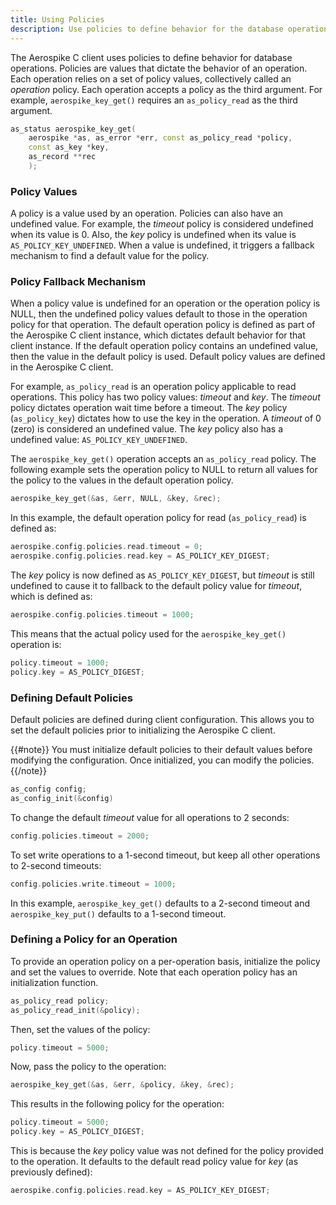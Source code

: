 ```yaml
---
title: Using Policies
description: Use policies to define behavior for the database operations with the Aerospike C client.
---
```


The Aerospike C client uses policies to define behavior for database operations. Policies are values that dictate the behavior of an operation. Each operation relies on a set of policy values, collectively called an _operation_ policy. Each operation accepts a policy as the third argument. For example, `aerospike_key_get()` requires an `as_policy_read` as the third argument.

```cpp
as_status aerospike_key_get(
    aerospike *as, as_error *err, const as_policy_read *policy, 
    const as_key *key, 
    as_record **rec
    );
```

### Policy Values

A policy is a value used by an operation. Policies can also have an undefined value. For example, the _timeout_ policy is considered undefined when its value is 0. Also, the _key_ policy is undefined when its value is `AS_POLICY_KEY_UNDEFINED`. When a value is undefined, it triggers a fallback mechanism to find a default value for the policy. 

### Policy Fallback Mechanism

When a policy value is undefined for an operation or the operation policy is NULL, then the undefined policy values default to those in the operation policy for that operation. The default operation policy is defined as part of the Aerospike C client instance, which dictates default behavior for that client instance. If the default operation policy contains an undefined value, then the value in the default policy is used. Default policy values are defined in the Aerospike C client.

For example, `as_policy_read` is an operation policy applicable to read operations. This policy has two policy values: _timeout_ and _key_. The _timeout_ policy dictates operation wait time before a timeout. The _key_ policy (`as_policy_key`) dictates how to use the key in the operation. A _timeout_ of 0 (zero) is considered an undefined value. The _key_ policy also has a undefined value: `AS_POLICY_KEY_UNDEFINED`. 

The `aerospike_key_get()` operation accepts an `as_policy_read` policy. The following example sets the operation policy to NULL to return all  values for the policy to the values in the default operation policy.

```cpp
aerospike_key_get(&as, &err, NULL, &key, &rec);
```

In this example, the default operation policy for read (`as_policy_read`) is defined 
as:

```cpp
aerospike.config.policies.read.timeout = 0;
aerospike.config.policies.read.key = AS_POLICY_KEY_DIGEST;
```

The _key_ policy is now defined as `AS_POLICY_KEY_DIGEST`, but _timeout_ is still undefined to cause it to fallback to the default policy value for _timeout_, which is defined as:

```cpp
aerospike.config.policies.timeout = 1000;
```

This means that the actual policy used for the `aerospike_key_get()` operation is:

```cpp
policy.timeout = 1000;
policy.key = AS_POLICY_DIGEST;
```

### Defining Default Policies

Default policies are defined during client configuration. This allows you to set the default policies prior to initializing the Aerospike C client. 

{{#note}}
You must initialize default policies to their default values before modifying the configuration. Once initialized, you can modify the policies.
{{/note}}

```cpp
as_config config;
as_config_init(&config)
```

To change the default _timeout_ value for all operations to 2 seconds:

```cpp
config.policies.timeout = 2000;
```

To set write operations to a 1-second timeout, but keep all other operations to 2-second timeouts:

```cpp
config.policies.write.timeout = 1000;
```

In this example, `aerospike_key_get()` defaults to a 2-second timeout and `aerospike_key_put()` defaults to a 1-second timeout.

### Defining a Policy for an Operation

To provide an operation policy on a per-operation basis, initialize the policy and set the values to override. Note that each operation policy has an initialization function.

```cpp
as_policy_read policy;
as_policy_read_init(&policy);
```

Then, set the values of the policy:

```cpp
policy.timeout = 5000;
```

Now, pass the policy to the operation:

```cpp
aerospike_key_get(&as, &err, &policy, &key, &rec);
```

This results in the following policy for the operation:

```cpp
policy.timeout = 5000;
policy.key = AS_POLICY_DIGEST;
```

This is because the _key_ policy value was not defined for the policy provided to the operation. It defaults to the default read policy value for _key_ (as previously defined):

```cpp
aerospike.config.policies.read.key = AS_POLICY_KEY_DIGEST;
```

